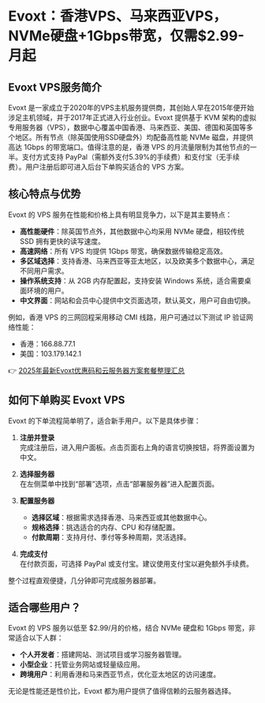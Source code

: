 # Evoxt：香港VPS、马来西亚VPS，NVMe硬盘+1Gbps带宽，仅需$2.99-月起

## Evoxt VPS服务简介

Evoxt 是一家成立于2020年的VPS主机服务提供商，其创始人早在2015年便开始涉足主机领域，并于2017年正式进入行业创业。Evoxt 提供基于 KVM 架构的虚拟专用服务器（VPS），数据中心覆盖中国香港、马来西亚、美国、德国和英国等多个地区。所有节点（除英国使用SSD硬盘外）均配备高性能 NVMe 磁盘，并提供高达 1Gbps 的带宽端口。值得注意的是，香港 VPS 的月流量限制为其他节点的一半。支付方式支持 PayPal（需额外支付5.39%的手续费）和支付宝（无手续费）。用户注册后即可进入后台下单购买适合的 VPS 方案。

## 核心特点与优势

Evoxt 的 VPS 服务在性能和价格上具有明显竞争力，以下是其主要特点：

- **高性能硬件**：除英国节点外，其他数据中心均采用 NVMe 硬盘，相较传统 SSD 拥有更快的读写速度。
- **高速网络**：所有 VPS 均提供 1Gbps 带宽，确保数据传输稳定高效。
- **多区域选择**：支持香港、马来西亚等亚太地区，以及欧美多个数据中心，满足不同用户需求。
- **操作系统支持**：从 2GB 内存配置起，支持安装 Windows 系统，适合需要桌面环境的用户。
- **中文界面**：网站和会员中心提供中文页面选项，默认英文，用户可自由切换。

例如，香港 VPS 的三网回程采用移动 CMI 线路，用户可通过以下测试 IP 验证网络性能：
- 香港：166.88.77.1
- 美国：103.179.142.1

👉 [2025年最新Evoxt优惠码和云服务器方案套餐整理汇总](https://bit.ly/evoxt)

## 如何下单购买 Evoxt VPS

Evoxt 的下单流程简单明了，适合新手用户。以下是具体步骤：

1. **注册并登录**  
   完成注册后，进入用户面板。点击页面右上角的语言切换按钮，将界面设置为中文。

2. **选择服务器**  
   在左侧菜单中找到“部署”选项，点击“部署服务器”进入配置页面。

3. **配置服务器**  
   - **选择区域**：根据需求选择香港、马来西亚或其他数据中心。  
   - **规格选择**：挑选适合的内存、CPU 和存储配置。  
   - **付款周期**：支持月付、季付等多种周期，灵活选择。

4. **完成支付**  
   在付款页面，可选择 PayPal 或支付宝。建议使用支付宝以避免额外手续费。

整个过程直观便捷，几分钟即可完成服务器部署。

## 适合哪些用户？

Evoxt 的 VPS 服务以低至 $2.99/月的价格，结合 NVMe 硬盘和 1Gbps 带宽，非常适合以下人群：
- **个人开发者**：搭建网站、测试项目或学习服务器管理。
- **小型企业**：托管业务网站或轻量级应用。
- **跨境用户**：利用香港和马来西亚节点，优化亚太地区的访问速度。

无论是性能还是性价比，Evoxt 都为用户提供了值得信赖的云服务器选择。
